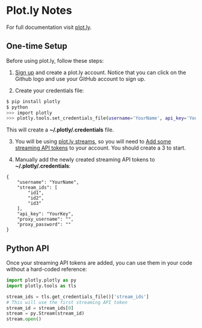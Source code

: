# Plot.ly Notes 

For full documentation visit [plot.ly](https://plot.ly/python/).

## One-time Setup

Before using plot.ly, follow these steps:

1) [Sign up](https://plot.ly/accounts/login/?action=signup) and create a plot.ly account. Notice that 
you can click on the Github logo and use your GitHub account to sign up.

2) Create your credentials file:

```bash
$ pip install plotly
$ python
>>> import plotly
>>> plotly.tools.set_credentials_file(username='YourName', api_key='YourKey')
```

This will create a **~/.plotly/.credentials** file. 

3) You will be using [plot.ly streams](), so you will need to 
[Add some streaming API tokens](https://plot.ly/settings/api) to your account. You should create 
a 3 to start.

4) Manually add the newly created streaming API tokens to **~/.plotly/.credentials**: 
```
{
    "username": "YourName",
    "stream_ids": [
        "id1",
        "id2",
        "id3"
    ],
    "api_key": "YourKey",
    "proxy_username": "",
    "proxy_password": ""
}
```

## Python API

Once your streaming API tokens are added, you can use them in your code without 
a hard-coded reference:

```python
import plotly.plotly as py
import plotly.tools as tls

stream_ids = tls.get_credentials_file()['stream_ids']
# This will use the first streaming API token
stream_id = stream_ids[0]
stream = py.Stream(stream_id)
stream.open()
```





